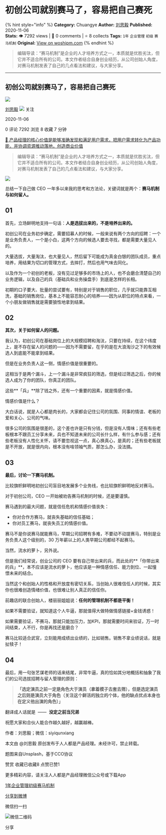 # 初创公司就别赛马了，容易把自己赛死
{% hint style="info" %}
**Category:** Chuangye
**Author:** [刘思毅](https://www.woshipm.com/u/863324)
**Published:** 2020-11-06  
**Stats:** 👁️ 7292 views | 💬 0 comments | ⭐ 8 collects
**Tags:** `1年` `企业管理` `初级` `赛马机制`
**Original:** [View on woshipm.com](https://www.woshipm.com/chuangye/4246498.html)
{% endhint %}
> 编辑导读：“赛马机制”是企业的人才培养方式之一，本质就是优胜劣汰，但它并不适合所有的公司。本文作者结合自身创业经历，从公司创始人角度，对赛马机制发表了自己的几点看法和建议，与大家分享。

---

## 初创公司就别赛马了，容易把自己赛死

[![](https://image.woshipm.com/wp-files/2020/05/MfQx29k2GRS9ztdj1Hhz.jpg!/both/72x72)](https://www.woshipm.com/u/863324)

[刘思毅](https://www.woshipm.com/u/863324) ![](https://static.woshipm.com/tag/1101_1@2x.png) 关注

2020-11-06

0 评论 7292 浏览 8 收藏 7 分钟

[🔗 产品经理的核心价值是能够准确发现和满足用户需求，把用户需求转化为产品功能，并协调资源推动落地，创造商业价值](https://ke.qidianla.com/courses/90pm)

> 编辑导读：“赛马机制”是企业的人才培养方式之一，本质就是优胜劣汰，但它并不适合所有的公司。本文作者结合自身创业经历，从公司创始人角度，对赛马机制发表了自己的几点看法和建议，与大家分享。

![](https://image.woshipm.com/wp-files/2020/11/igujyQRJUWERSTm8KERm.jpg)

总结一下自己做 CEO 一年多以来我的思考和方法论，关键词就是两个：**赛马机制与如何留人。**

## 01

首先，立场鲜明地支持一句话：**人是选拔出来的，不是培养出来的。**

初创公司在业务初步确定，需要招募人的时候，一般来说有两个方向的招聘：一个是业务负责人，一个是小白，这两个方向的候选人要去寻找，都是需要大量见人的。

大量选拔，大量淘汰，也大量见人，然后留下可能成为真金白银的团队成员，重点培养，用结果为切口的管理方式，去摔打，然后也用气味去同化。

以及作为一个初创的老板，没有见过足够多的市场上的人，也不会磨合清楚自己的业务逻辑，以及自己的兵（基础兵和业务操盘手）到底是怎样的长相。

初期的口子要大、批量的尝试要有，特别是对于销售的职位，几乎就只能靠互相洗，基础的销售岗位，基本上不能容忍耐心的培养——因为从职位的特点来看，一个小朋友做销售就是需要狼性地拿到结果。

## 02

**其次，关于如何留人的问题。**

我认为，初创公司在基础岗位上的大规模招聘和淘汰，只要在持续，在这个纬度上，是不存在留人的问题的——因为不需要留，在乎的是在大浪淘沙之下的有效候选人到底能不能拿到结果。

但是在业务负责人这一侧，情感价值是很重要的。

这相当于是两个漏斗，上一个漏斗是非常疯狂的筛选，但是经过筛选之后，你的候选人成为了你的团队，你真正的团队。

这些**「兵」**除了钱之外，还有一个重要的因素，就是情感价值。

情感价值是什么？

大白话说，就是人心都是肉长的，大家都会记住公司的氛围、同事的情谊、老板的爱和关心、公司的气味。

很多公司的氛围是很差的，这个差也许是只有分钱，但是没有人情味；还有有些老板根本不跟员工分享未来，兵也不知道未来的公司长什么样，有什么参与感；还有些老板没有人性化关怀，请不要忽视这一点，真心换真心，是真的；还有些老板就是不开放，就是很内向，根本没有啥领袖气质，那怎么办，没法搞。

## 03

**最后，讨论一下赛马机制。**

比较旗帜鲜明地初创公司盲目地发展多个业务线，也比较旗帜鲜明地反对赛马。

对于初创公司，CEO 一开始被劝告赛马机制的时候，还是要谨慎。

赛马遇到的最大问题，就是信任危机和情感价值丧失：

*   你对合作方赛马，就丧失基础的信任基础；
*   你对员工赛马，就丧失员工的情感价值。

赛马不是你说赛马就能赛马，早期公司招聘有多难，不要动不动提赛马，特别是业务负责人这个级别的，30 万年薪以上的人类早期公司都经不起赛马。

当然，流水的萝卜，另外说。

但是我们经常说，创业公司的 CEO 要有自己带出来的兵，而此处的**「你带出来的兵」**，本不应该是流水的萝卜，他应该是一种情感信任、能力到位、一起憧憬未来的结合。

当然这个和创始人的性格和开放度有密切关系，当创始人很难信任人的时候，其实你也很难创造情绪价值，也很难让别人真正的信任你。

前趣店的联合创始人，楼丽丽姐姐说：**任何的管理机制不都是平衡！**

如果不需要验证，就知道这个人牛逼，那就值得大做特做情感链接+金钱诱惑！

如果需要验证，不赛马，那就只能加压力，加KPI，那就需要时间来验证，万一时间结束，人不行，你是再找还是磨合？

赛马比较适合武官，立刻能用成绩出业绩的，比如销售。销售不拿业绩说话，就是扯犊子！

## 04

最后，用一句张艺谋老师的话来结尾，非常牛逼，真的恰如其分地概括和抽象了我们的公司选拔招聘与留人管理的原则：

> **「选定演员之前一定是角色大于演员（拿着模子去套去筛），但是选定演员之后则是演员大于角色（关注这个鲜活的独立的个体，他的缺点优点本身也在定义他出演的角色）」**

翻译成人话就是  ——  **没定之前当兄弟**

祝愿大家和合伙人能合作越久越好，越赢越棒。

作者：刘思毅；微信：siyiqunxiang

本文由 @刘思毅 原创发布于人人都是产品经理。未经许可，禁止转载。

题图来自Unsplash，基于CCO协议

赞赏 收藏已收藏8 点赞已赞1

更多精彩内容，请关注人人都是产品经理微信公众号或下载App

[1年](https://www.woshipm.com/tag/1%e5%b9%b4)[企业管理](https://www.woshipm.com/tag/%e4%bc%81%e4%b8%9a%e7%ae%a1%e7%90%86)[初级](https://www.woshipm.com/tag/%e5%88%9d%e7%ba%a7)[赛马机制](https://www.woshipm.com/tag/%e8%b5%9b%e9%a9%ac%e6%9c%ba%e5%88%b6)

[分享到微博](https://service.weibo.com/share/share.php?appkey=2775287854&title=初创公司就别赛马了，容易把自己赛死&url=https://www.woshipm.com/chuangye/4246498.html&pic=https://image.woshipm.com/wp-files/2020/11/igujyQRJUWERSTm8KERm.jpg)

微信扫一扫

![微信二维码](https://api.pwmqr.com/qrcode/create/?url=https://www.woshipm.com/chuangye/4246498.html)

分享